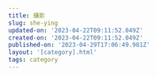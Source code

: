 ```yaml
---
title: 攝影
slug: she-ying
updated-on: '2023-04-22T09:11:52.049Z'
created-on: '2023-04-22T09:11:52.049Z'
published-on: '2023-04-29T17:06:49.981Z'
layout: '[category].html'
tags: category
---
```



